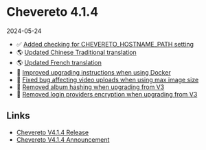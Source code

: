 # Chevereto 4.1.4

2024-05-24

- ✅ [Added checking for CHEVERETO_HOSTNAME_PATH setting](https://chevereto.com/community/threads/chevereto-v4-1-4-announcement.15472/post-76481)
- 🌎 [Updated Chinese Traditional translation](https://chevereto.com/community/threads/chevereto-v4-1-4-announcement.15472/post-76482)
- 🌎 [Updated French translation](https://chevereto.com/community/threads/chevereto-v4-1-4-announcement.15472/post-76483)
- 🐋 [Improved upgrading instructions when using Docker](https://chevereto.com/community/threads/chevereto-v4-1-4-announcement.15472/post-76453)
- 🐞 [Fixed bug affecting video uploads when using max image size](https://chevereto.com/community/threads/chevereto-v4-1-4-announcement.15472/post-76454)
- 🐞 [Removed album hashing when upgrading from V3](https://chevereto.com/community/threads/chevereto-v4-1-4-announcement.15472/post-76479)
- 🐞 [Removed login providers encryption when upgrading from V3](https://chevereto.com/community/threads/chevereto-v4-1-4-announcement.15472/post-76480)

## Links

- [Chevereto V4.1.4 Release](https://chevereto.com/community/threads/chevereto-v4-1-4.15484/)
- [Chevereto V4.1.4 Announcement](https://chevereto.com/community/threads/chevereto-v4-1-4-announcement.15472/)
